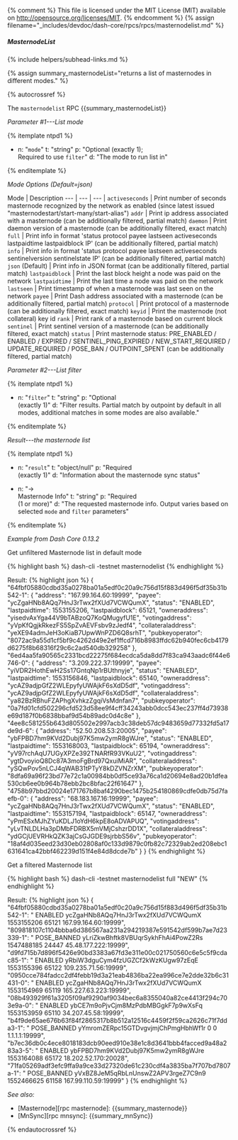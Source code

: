 {% comment %}
This file is licensed under the MIT License (MIT) available on
http://opensource.org/licenses/MIT.
{% endcomment %}
{% assign filename="_includes/devdoc/dash-core/rpcs/rpcs/masternodelist.md" %}

##### MasternodeList
{% include helpers/subhead-links.md %}

<!-- __ -->

{% assign summary_masternodeList="returns a list of masternodes in different modes." %}

{% autocrossref %}

The `masternodelist` RPC {{summary_masternodeList}}

*Parameter #1---List mode*

{% itemplate ntpd1 %}
- n: "`mode`"
  t: "string"
  p: "Optional (exactly 1);<br>Required to use `filter`"
  d: "The mode to run list in"

{% enditemplate %}

*Mode Options (Default=json)*

Mode | Description
--- | --- | --- |
`activeseconds` | Print number of seconds masternode recognized by the network as enabled (since latest issued \"masternodestart/start-many/start-alias\")
`addr` | Print ip address associated with a masternode (can be additionally filtered, partial match)
`daemon` | Print daemon version of a masternode (can be additionally filtered, exact match)
`full` | Print info in format 'status protocol payee lastseen activeseconds lastpaidtime lastpaidblock IP' (can be additionally filtered, partial match)
`info` | Print info in format 'status protocol payee lastseen activeseconds sentinelversion sentinelstate IP' (can be additionally filtered, partial match)
`json` (Default) | Print info in JSON format (can be additionally filtered, partial match)
`lastpaidblock` | Print the last block height a node was paid on the network
`lastpaidtime` | Print the last time a node was paid on the network
`lastseen` | Print timestamp of when a masternode was last seen on the network
`payee` | Print Dash address associated with a masternode (can be additionally filtered, partial match)
`protocol` | Print protocol of a masternode (can be additionally filtered, exact match)
`keyid` | Print the masternode (not collateral) key id
`rank` | Print rank of a masternode based on current block
`sentinel` | Print sentinel version of a masternode (can be additionally filtered, exact match)
`status` | Print masternode status: PRE_ENABLED / ENABLED / EXPIRED / SENTINEL_PING_EXPIRED / NEW_START_REQUIRED / UPDATE_REQUIRED / POSE_BAN / OUTPOINT_SPENT (can be additionally filtered, partial match)

*Parameter #2---List filter*

{% itemplate ntpd1 %}
- n: "`filter`"
  t: "string"
  p: "Optional<br>(exactly 1)"
  d: "Filter results. Partial match by outpoint by default in all modes, additional matches in some modes are also available."

{% enditemplate %}

*Result---the masternode list*

{% itemplate ntpd1 %}
- n: "`result`"
  t: "object/null"
  p: "Required<br>(exactly 1)"
  d: "Information about the masternode sync status"

- n: "→<br>Masternode Info"
  t: "string"
  p: "Required<br>(1 or more)"
  d: "The requested masternode info. Output varies based on selected `mode` and `filter` parameters"

{% enditemplate %}

*Example from Dash Core 0.13.2*

Get unfiltered Masternode list in default mode

{% highlight bash %}
dash-cli -testnet masternodelist
{% endhighlight %}

Result:
{% highlight json %}
{
  "64fbf05880cdbd35a0278ba01a5edf0c20a9c756d15f883d496f5df35b31b542-1": {
    "address": "167.99.164.60:19999",
    "payee": "ycZgaHNb8AQq7HnJ3rTwx2fXUd7VCWQumX",
    "status": "ENABLED",
    "lastpaidtime": 1553155206,
    "lastpaidblock": 65121,
    "owneraddress": "yisedvAxYga44V9bTABzoQ7KoQMugyfU1E",
    "votingaddress": "yVpKfQgjkRkezFS5SpZvAEVFsbv9zJedf4",
    "collateraladdress": "yeXE94admJeH3oKiaB7UpwWnPZD6Q8srhT",
    "pubkeyoperator": "8072ac9a55d1cf5bf9c4262d49e2ef1ffcd716b8983ffdc62b940fec6cb4179d6275f8b68316f29c6c2ad540db329258"
  },
  "6ed4aa5fa90565c2331bcd22275f684ecdca5da8dd7f83ca943aadc6f44e6746-0": {
    "address": "3.209.222.37:19999",
    "payee": "yiVDR2HothEwH2Ss17GntqNp1rBUthnyje",
    "status": "ENABLED",
    "lastpaidtime": 1553156846,
    "lastpaidblock": 65140,
    "owneraddress": "ycAZ9adjpGfZ2WLEpyfyUWAjkF6sXdD5df",
    "votingaddress": "ycAZ9adjpGfZ2WLEpyfyUWAjkF6sXdD5df",
    "collateraladdress": "ya82BzRBhuFZAPhgXvhkzZgqiVsMdnfan7",
    "pubkeyoperator": "0a7fd01cfd502296cfd523d58ee9f4cff34243abb0dcc543ec237ff4d73938e69d187f0b6838bbaf9d54b89adc0d4c8e"
  },
  "4ee8c581255b643d805502e2997acb3c38deb57dc9483659d77332fd5a17de9d-6": {
    "address": "52.50.208.53:20005",
    "payee": "ybFPBD7hm9KVd2Dubj97K5mw2ymR8gWJre",
    "status": "ENABLED",
    "lastpaidtime": 1553168003,
    "lastpaidblock": 65194,
    "owneraddress": "yV97rchAqU7UGyXPZe392TNARfR93VKuU2",
    "votingaddress": "ygtDvoyioQ8Dc87A3moFgBrd97QxuiMiAR",
    "collateraladdress": "ySQwPov5nLCJ4qWAB31tPTyY8kDZVNZrXM",
    "pubkeyoperator": "8dfa69a96f23bd77e72c1a00984bb0df5ce93a76ca1d20694e8ad20b1dfea530cb6ee0b964b78ebb2bc8bfac22f61647"
  },
  "4758b97bbd20024e171767b8baf4290bec1475b254180869cdfe0db75d7faefb-0": {
    "address": "68.183.167.16:19999",
    "payee": "ycZgaHNb8AQq7HnJ3rTwx2fXUd7VCWQumX",
    "status": "ENABLED",
    "lastpaidtime": 1553157194,
    "lastpaidblock": 65147,
    "owneraddress": "yPmESxMJhZYuKDLJ1oYdH6kpE8oADVAPUQ",
    "votingaddress": "yLvTNLDLHa3pDMbFDRBX5mVMjCshzrDD1X",
    "collateraladdress": "ydGCjUEVRHkQZK3ajCsGJGDE9sjrbbS56v",
    "pubkeyoperator": "18af4d035eed23d30eb02808af0c133d9879c0fb82c72329ab2ed208ebc1631641ca42bbf462239d151f4e84d8dcde7b"
  }
}
{% endhighlight %}

Get a filtered Masternode list

{% highlight bash %}
dash-cli -testnet masternodelist full "NEW"
{% endhighlight %}

Result:
{% highlight json %}
{
  "64fbf05880cdbd35a0278ba01a5edf0c20a9c756d15f883d496f5df35b31b542-1": "           ENABLED ycZgaHNb8AQq7HnJ3rTwx2fXUd7VCWQumX 1553155206  65121 167.99.164.60:19999",
  "809818107c1104bbba6d386567aa231a294219387e591542df599b7ae7d23339-1": "       POSE_BANNED yLriZkwBhftk8VBUqrSykhFhAi4PowZ2Rs 1547488185  24447 45.48.177.222:19999",
  "d9fd715b7d896f5426e90bd3383a67fd3e311e00c021750560c6e5c5f9cdac85-1": "           ENABLED yRbiW3dguCym4fzUGZCf2kWzKUgw97zEqE 1553155396  65122 109.235.71.56:19999",
  "0950cce784fadcc2df4febb19d3a21eab4836ba22ea996ce7e2dde32b6c31431-0": "           ENABLED ycZgaHNb8AQq7HnJ3rTwx2fXUd7VCWQumX 1553154969  65119 165.227.63.223:19999",
  "08b493929f61a3205f09af9290af9034bec6a8355040a82ce4413f294c703e9a-0": "           ENABLED ybCE7m9oPjvCjm8MzPdbMBGgkF7p9wXsFq 1553153959  65110 34.207.45.58:19999",
  "b4f9de65ae676b63f84f2865317b8b512a12516c4459f2f59ca2626c71f7dda3-1": "       POSE_BANNED yYmromZERpc15GTDvgvjmjChPmgHbhWf1r          0      0 1.1.1.1:19999",
  "b7ec36db0c4ece8018183dcb90eed910e38e1c8d3641bbb4facced9a48a283a3-5": "           ENABLED ybFPBD7hm9KVd2Dubj97K5mw2ymR8gWJre 1553164088  65172 18.202.52.170:20028",
  "71fa05269adf3efc9ffa9a9ce33d27320de61c230cdf4a3835ba7f707bd7807a-1": "       POSE_BANNED yVxBZ8JeM5qRbLnUnswZ2APV3rgeZ7C9n9 1552466625  61158 167.99.110.59:19999"
}
{% endhighlight %}

*See also:*

* [Masternode][rpc masternode]: {{summary_masternode}}
* [MnSync][rpc mnsync]: {{summary_mnSync}}

{% endautocrossref %}
